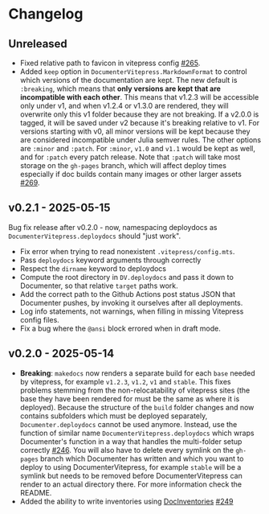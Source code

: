 # Changelog

## Unreleased

- Fixed relative path to favicon in vitepress config [#265](https://github.com/LuxDL/DocumenterVitepress.jl/pull/265).
- Added `keep` option in `DocumenterVitepress.MarkdownFormat` to control which versions of the documentation are kept. The new default is `:breaking`, which means that **only versions are kept that are incompatible with each other**. This means that v1.2.3 will be accessible only under v1, and when v1.2.4 or v1.3.0 are rendered, they will overwrite only this v1 folder because they are not breaking. If a v2.0.0 is tagged, it will be saved under v2 because it's breaking relative to v1. For versions starting with v0, all minor versions will be kept because they are considered incompatible under Julia semver rules. The other options are `:minor` and `:patch`. For `:minor`, `v1.0` and `v1.1` would be kept as well, and for `:patch` every patch release. Note that `:patch` will take most storage on the `gh-pages` branch, which will affect deploy times especially if doc builds contain many images or other larger assets [#269](https://github.com/LuxDL/DocumenterVitepress.jl/pull/269).

## v0.2.1 - 2025-05-15
Bug fix release after v0.2.0 - now, namespacing deploydocs as `DocumenterVitepress.deploydocs` should "just work".

- Fix error when trying to read nonexistent `.vitepress/config.mts`.
- Pass `deploydocs` keyword arguments through correctly
- Respect the `dirname` keyword to deploydocs
- Compute the root directory in `DV.deploydocs` and pass it down to Documenter, so that relative `target` paths work.
- Add the correct path to the Github Actions post status JSON that Documenter pushes, by invoking it ourselves after all deployments.
- Log info statements, not warnings, when filling in missing Vitepress config files.
- Fix a bug where the `@ansi` block errored when in draft mode.

## v0.2.0 - 2025-05-14

- **Breaking**: `makedocs` now renders a separate build for each `base` needed by vitepress, for example `v1.2.3`, `v1.2`, `v1` and `stable`. This fixes problems stemming from the non-relocatability of vitepress sites (the base they have been rendered for must be the same as where it is deployed). Because the structure of the `build` folder changes and now contains subfolders which must be deployed separately, `Documenter.deploydocs` cannot be used anymore. Instead, use the function of similar name `DocumenterVitepress.deploydocs` which wraps Documenter's function in a way that handles the multi-folder setup correctly [#246](https://github.com/LuxDL/DocumenterVitepress.jl/pull/246). You will also have to delete every symlink on the `gh-pages` branch which Documenter has written and which you want to deploy to using DocumenterVitepress, for example `stable` will be a symlink but needs to be removed before DocumenterVitepress can render to an actual directory there. For more information check the README.
- Added the ability to write inventories using [DocInventories](https://github.com/JuliaDocs/DocInventories.jl) [#249](https://github.com/LuxDL/DocumenterVitepress.jl/pull/249)
